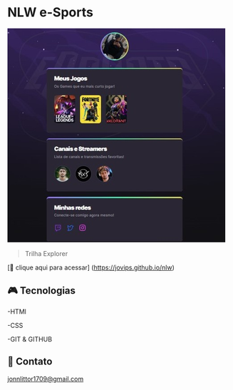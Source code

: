 # NLW e-Sports 

![preview](./.github/preview.jpg)


>Trilha Explorer


[🔗 clique aqui para acessar] (https://jovips.github.io/nlw)

## 🎮 Tecnologias
 
-HTMl


-CSS

-GIT & GITHUB

## 🤍 Contato

jonnlittor1709@gmail.com
